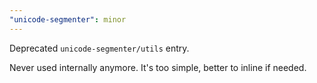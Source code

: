 ```yaml
---
"unicode-segmenter": minor
---
```


Deprecated `unicode-segmenter/utils` entry.

Never used internally anymore. It's too simple, better to inline if needed.
